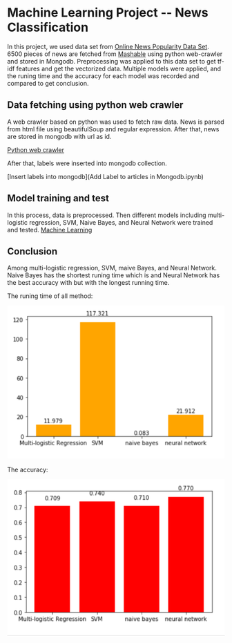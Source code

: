 # Machine Learning Project -- News Classification

In this project, we used data set from [Online News Popularity Data Set](https://archive.ics.uci.edu/ml/datasets/Online+News+Popularity). 6500 pieces of news are fetched from [Mashable](http://mashable.com/) using python web-crawler and stored in Mongodb. Preprocessing was applied to this data set to get tf-idf features and get the vectorized data. Multiple models were applied, and the runing time and the accuracy for each model was recorded and compared to get conclusion.

## Data fetching using python web crawler
A web crawler based on python was used to fetch raw data. News is parsed from html file using beautifulSoup and regular expression. After that, news are stored in mongodb with url as id. 

[Python web crawler](./articleCrawler.py)

After that, labels were inserted into mongodb collection.

[Insert labels into mongodb](Add Label to articles in Mongodb.ipynb)

## Model training and test
In this process, data is preprocessed. Then different models including multi-logistic regression, SVM, Naive Bayes, and Neural Network were trained and tested.
[Machine Learning](ml_project.ipynb)

## Conclusion
Among multi-logistic regression, SVM, maive Bayes, and Neural Network. Naive Bayes has the shortest runing time which is  and Neural Network has the best accuracy with but with the longest running time.

The runing time of all method:

![](RT.png)

The accuracy:

![](accuracy.png)